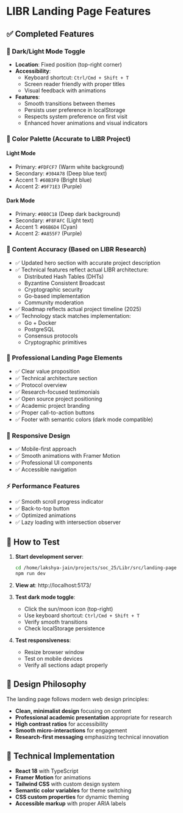 # LIBR Landing Page Features

## ✅ Completed Features

### 🎨 Dark/Light Mode Toggle
- **Location**: Fixed position (top-right corner)
- **Accessibility**: 
  - Keyboard shortcut: `Ctrl/Cmd + Shift + T`
  - Screen reader friendly with proper titles
  - Visual feedback with animations
- **Features**:
  - Smooth transitions between themes
  - Persists user preference in localStorage
  - Respects system preference on first visit
  - Enhanced hover animations and visual indicators

### 🌈 Color Palette (Accurate to LIBR Project)
#### Light Mode
- Primary: `#FDFCF7` (Warm white background)
- Secondary: `#304A78` (Deep blue text)
- Accent 1: `#60B3F0` (Bright blue)
- Accent 2: `#9F71E3` (Purple)

#### Dark Mode  
- Primary: `#080C18` (Deep dark background)
- Secondary: `#F8FAFC` (Light text)
- Accent 1: `#06B6D4` (Cyan)
- Accent 2: `#A855F7` (Purple)

### 📝 Content Accuracy (Based on LIBR Research)
- ✅ Updated hero section with accurate project description
- ✅ Technical features reflect actual LIBR architecture:
  - Distributed Hash Tables (DHTs)
  - Byzantine Consistent Broadcast
  - Cryptographic security
  - Go-based implementation
  - Community moderation
- ✅ Roadmap reflects actual project timeline (2025)
- ✅ Technology stack matches implementation:
  - Go + Docker
  - PostgreSQL  
  - Consensus protocols
  - Cryptographic primitives

### 🎯 Professional Landing Page Elements
- ✅ Clear value proposition
- ✅ Technical architecture section
- ✅ Protocol overview
- ✅ Research-focused testimonials  
- ✅ Open source project positioning
- ✅ Academic project branding
- ✅ Proper call-to-action buttons
- ✅ Footer with semantic colors (dark mode compatible)

### 📱 Responsive Design
- ✅ Mobile-first approach
- ✅ Smooth animations with Framer Motion
- ✅ Professional UI components
- ✅ Accessible navigation

### ⚡ Performance Features
- ✅ Smooth scroll progress indicator
- ✅ Back-to-top button
- ✅ Optimized animations
- ✅ Lazy loading with intersection observer

## 🚀 How to Test

1. **Start development server**:
   ```bash
   cd /home/lakshya-jain/projects/soc_25/Libr/src/landing-page
   npm run dev
   ```

2. **View at**: http://localhost:5173/

3. **Test dark mode toggle**:
   - Click the sun/moon icon (top-right)
   - Use keyboard shortcut: `Ctrl/Cmd + Shift + T`
   - Verify smooth transitions
   - Check localStorage persistence

4. **Test responsiveness**:
   - Resize browser window
   - Test on mobile devices
   - Verify all sections adapt properly

## 🎨 Design Philosophy

The landing page follows modern web design principles:
- **Clean, minimalist design** focusing on content
- **Professional academic presentation** appropriate for research
- **High contrast ratios** for accessibility
- **Smooth micro-interactions** for engagement
- **Research-first messaging** emphasizing technical innovation

## 🔧 Technical Implementation

- **React 18** with TypeScript
- **Framer Motion** for animations  
- **Tailwind CSS** with custom design system
- **Semantic color variables** for theme switching
- **CSS custom properties** for dynamic theming
- **Accessible markup** with proper ARIA labels
